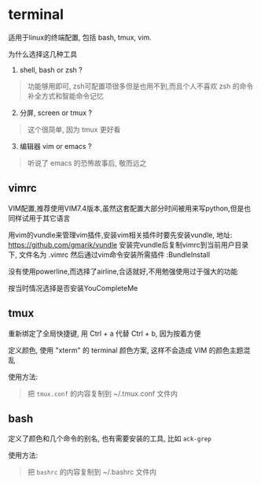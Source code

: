 terminal
==========

适用于linux的终端配置, 包括 bash, tmux,  vim.

为什么选择这几种工具

1. shell, bash or zsh ?
> 功能够用即可, zsh可配置项很多但是也用不到,而且个人不喜欢 zsh 的命令补全方式和智能命令记忆

2. 分屏, screen or tmux ?
> 这个很简单, 因为 tmux 更好看

3. 编辑器 vim or emacs ?
> 听说了 emacs 的恐怖故事后, 敬而远之

vimrc
---------

VIM配置,推荐使用VIM7.4版本,虽然这套配置大部分时间被用来写python,但是也同样试用于其它语言

用vim的vundle来管理vim插件,安装vim相关插件时要先安装vundle, 地址: https://github.com/gmarik/vundle
安装完vundle后复制vimrc到当前用户目录下, 文件名为 .vimrc
然后通过vim命令安装所需插件 :BundleInstall

没有使用powerline,而选择了airline,合适就好,不用勉强使用过于强大的功能

按当时情况选择是否安装YouCompleteMe

tmux
--------

重新绑定了全局快捷键, 用 Ctrl + a 代替 Ctrl + b, 因为按着方便

定义颜色, 使用 "xterm" 的 terminal 颜色方案, 这样不会造成 VIM 的颜色主题混乱

使用方法:

> 把 ``tmux.conf`` 的内容复制到 ~/.tmux.conf 文件内

bash
-------

定义了颜色和几个命令的别名, 也有需要安装的工具, 比如 ``ack-grep``

使用方法:

> 把 ``bashrc`` 的内容复制到 ~/.bashrc 文件内
